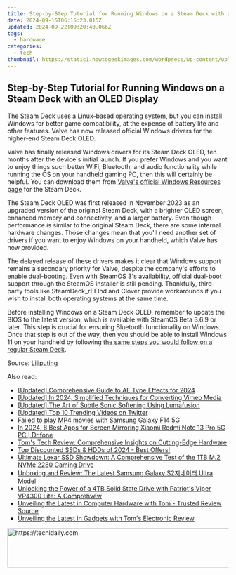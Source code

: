 ```yaml
---
title: Step-by-Step Tutorial for Running Windows on a Steam Deck with an OLED Display
date: 2024-09-15T06:15:23.015Z
updated: 2024-09-22T09:20:40.066Z
tags:
  - hardware
categories:
  - tech
thumbnail: https://static1.howtogeekimages.com/wordpress/wp-content/uploads/2024/07/shutterstock_2265857413.jpg
---
```


## Step-by-Step Tutorial for Running Windows on a Steam Deck with an OLED Display

The Steam Deck uses a Linux-based operating system, but you can install Windows for better game compatibility, at the expense of battery life and other features. Valve has now released official Windows drivers for the higher-end Steam Deck OLED.

 Valve has finally released Windows drivers for its Steam Deck OLED, ten months after the device's initial launch. If you prefer Windows and you want to enjoy things such better WiFi, Bluetooth, and audio functionality while running the OS on your handheld gaming PC, then this will certainly be helpful. You can download them from [Valve's official Windows Resources page](https://help.steampowered.com/en/faqs/view/6121-ECCD-D643-BAA8) for the Steam Deck.

 The Steam Deck OLED was first released in November 2023 as an upgraded version of the original Steam Deck, with a brighter OLED screen, enhanced memory and connectivity, and a larger battery. Even though performance is similar to the original Steam Deck, there are some internal hardware changes. Those changes mean that you'll need another set of drivers if you want to enjoy Windows on your handheld, which Valve has now provided.

 The delayed release of these drivers makes it clear that Windows support remains a secondary priority for Valve, despite the company's efforts to enable dual-booting. Even with SteamOS 3's availability, official dual-boot support through the SteamOS installer is still pending. Thankfully, third-party tools like SteamDeck\_rEFInd and Clover provide workarounds if you wish to install both operating systems at the same time.

 Before installing Windows on a Steam Deck OLED, remember to update the BIOS to the latest version, which is available with SteamOS Beta 3.6.9 or later. This step is crucial for ensuring Bluetooth functionality on Windows. Once that step is out of the way, then you should be able to install Windows 11 on your handheld by following [the same steps you would follow on a regular Steam Deck](https://instagram-clips.techidaily.com/new-pinpointing-the-10-most-discreet-story-advocates/).

 Source: [Liliputing](https://liliputing.com/valve-releases-windows-drivers-for-the-steam-deck-oled/)

<ins class="adsbygoogle"
     style="display:block"
     data-ad-format="autorelaxed"
     data-ad-client="ca-pub-7571918770474297"
     data-ad-slot="1223367746"></ins>

<ins class="adsbygoogle"
     style="display:block"
     data-ad-client="ca-pub-7571918770474297"
     data-ad-slot="8358498916"
     data-ad-format="auto"
     data-full-width-responsive="true"></ins>

<span class="atpl-alsoreadstyle">Also read:</span>
<div><ul>
<li><a href="https://fox-helps.techidaily.com/updated-comprehensive-guide-to-ae-type-effects-for-2024/"><u>[Updated] Comprehensive Guide to AE Type Effects for 2024</u></a></li>
<li><a href="https://vimeo-videos.techidaily.com/updated-in-2024-simplified-techniques-for-converting-vimeo-media/"><u>[Updated] In 2024, Simplified Techniques for Converting Vimeo Media</u></a></li>
<li><a href="https://article-tips.techidaily.com/updated-the-art-of-subtle-sonic-softening-using-lumafusion/"><u>[Updated] The Art of Subtle Sonic Softening Using Lumafusion</u></a></li>
<li><a href="https://twitter-videos.techidaily.com/updated-top-10-trending-videos-on-twitter/"><u>[Updated] Top 10 Trending Videos on Twitter</u></a></li>
<li><a href="https://phone-solutions.techidaily.com/failed-to-play-mp4-movies-with-samsung-galaxy-f14-5g-by-aiseesoft-video-converter-play-mp4-on-android/"><u>Failed to play MP4 movies with Samsung Galaxy F14 5G</u></a></li>
<li><a href="https://screen-mirror.techidaily.com/in-2024-8-best-apps-for-screen-mirroring-xiaomi-redmi-note-13-pro-5g-pc-drfone-by-drfone-android/"><u>In 2024, 8 Best Apps for Screen Mirroring Xiaomi Redmi Note 13 Pro 5G PC | Dr.fone</u></a></li>
<li><a href="https://hardware-tips.techidaily.com/toms-tech-review-comprehensive-insights-on-cutting-edge-hardware/"><u>Tom's Tech Review: Comprehensive Insights on Cutting-Edge Hardware</u></a></li>
<li><a href="https://hardware-tips.techidaily.com/top-discounted-ssds-and-hdds-of-2024-best-offers/"><u>Top Discounted SSDs & HDDs of 2024 - Best Offers!</u></a></li>
<li><a href="https://hardware-tips.techidaily.com/ultimate-lexar-ssd-showdown-a-comprehensive-test-of-the-1tb-m2-nvme-2280-gaming-drive/"><u>Ultimate Lexar SSD Showdown: A Comprehensive Test of the 1TB M.2 NVMe 2280 Gaming Drive</u></a></li>
<li><a href="https://buynow-reviews.techidaily.com/unboxing-and-review-the-latest-samsung-galaxy-s2-ultra-model/"><u>Unboxing and Review: The Latest Samsung Galaxy S2지네이터 Ultra Model</u></a></li>
<li><a href="https://hardware-tips.techidaily.com/unlocking-the-power-of-a-4tb-solid-state-drive-with-patriots-viper-vp4300-lite-a-comprehvew/"><u>Unlocking the Power of a 4TB Solid State Drive with Patriot's Viper VP4300 Lite: A Comprehvew</u></a></li>
<li><a href="https://hardware-tips.techidaily.com/unveiling-the-latest-in-computer-hardware-with-tom-trusted-review-source/"><u>Unveiling the Latest in Computer Hardware with Tom - Trusted Review Source</u></a></li>
<li><a href="https://hardware-tips.techidaily.com/unveiling-the-latest-in-gadgets-with-toms-electronic-review/"><u>Unveiling the Latest in Gadgets with Tom's Electronic Review</u></a></li>
</ul></div>

<!-- affiliate ads begin -->
<a href="https://aligracehair.sjv.io/c/5597632/2080317/19272" target="_top" id="2080317">
  <img src="//a.impactradius-go.com/display-ad/19272-2080317" border="0" alt="https://techidaily.com" width="728" height="90"/>
</a>
<img height="0" width="0" src="https://aligracehair.sjv.io/i/5597632/2080317/19272" style="position:absolute;visibility:hidden;" border="0" />
<!-- affiliate ads end -->


